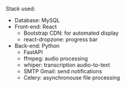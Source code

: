 Stack used:
- Database: MySQL
- Front-end: React  
    + Bootstrap CDN: for automated display
    + react-dropzone: progress bar 
- Back-end: Python
    + FastAPI
    + ffmpeg: audio processing
    + whiper: transcription audio-to-text
    + SMTP Gmail: send notifications
    + Celery: asynchronouse file processing


